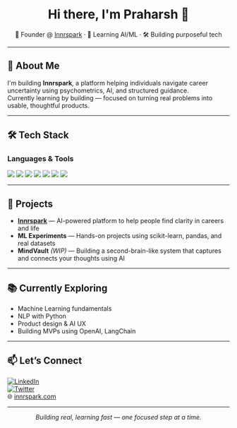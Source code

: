 <h1 align="center">Hi there, I'm Praharsh 👋</h1>
<p align="center">🚀 Founder @ <a href="https://innrspark.com">Innrspark</a> · 🧠 Learning AI/ML · 🛠 Building purposeful tech</p>

---

## 🧭 About Me

I'm building **Innrspark**, a platform helping individuals navigate career uncertainty using psychometrics, AI, and structured guidance.  
Currently learning by building — focused on turning real problems into usable, thoughtful products.

---

## 🛠 Tech Stack

### Languages & Tools  
<p>
  <img src="https://img.shields.io/badge/Python-3776AB?style=for-the-badge&logo=python&logoColor=white" />
  <img src="https://img.shields.io/badge/PostgreSQL-4169E1?style=for-the-badge&logo=postgresql&logoColor=white" />
  <img src="https://img.shields.io/badge/Sklearn-F7931E?style=for-the-badge&logo=scikit-learn&logoColor=white" />
  <img src="https://img.shields.io/badge/Pandas-150458?style=for-the-badge&logo=pandas&logoColor=white" />
  <img src="https://img.shields.io/badge/Numpy-013243?style=for-the-badge&logo=numpy&logoColor=white" />
  <img src="https://img.shields.io/badge/Git-F05032?style=for-the-badge&logo=git&logoColor=white" />
  <img src="https://img.shields.io/badge/GitHub-181717?style=for-the-badge&logo=github&logoColor=white" />
</p>

---

## 🔭 Projects

- **[Innrspark](https://innrspark.com)** — AI-powered platform to help people find clarity in careers and life  
- **ML Experiments** — Hands-on projects using scikit-learn, pandas, and real datasets  
- **MindVault** *(WIP)* — Building a second-brain-like system that captures and connects your thoughts using AI

---

## 📚 Currently Exploring

- Machine Learning fundamentals  
- NLP with Python  
- Product design & AI UX  
- Building MVPs using OpenAI, LangChain

---

## 📫 Let’s Connect

[![LinkedIn](https://img.shields.io/badge/LinkedIn-0A66C2?style=for-the-badge&logo=linkedin&logoColor=white)](https://linkedin.com/in/yourhandle)  
[![Twitter](https://img.shields.io/badge/Twitter-1DA1F2?style=for-the-badge&logo=twitter&logoColor=white)](https://twitter.com/yourhandle)  
🌐 [innrspark.com](https://innrspark.com)

---

<p align="center"><i>Building real, learning fast — one focused step at a time.</i></p>
